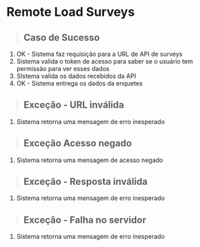 # Remote Load Surveys

> ## Caso de Sucesso 
1. OK - Sistema faz requisição para a URL de API de surveys
2. Sistema valida o token de acesso para saber se o usuário tem permissão para ver esses dados
3. SIstema valida os dados recebidos da API
4. OK - Sistema entrega os dados da enquetes

> ## Exceção - URL inválida
1. Sistema retorna uma mensagem de erro inesperado

> ## Exceção Acesso negado
1. Sistema retorna uma mensagem de acesso negado

> ## Exceção  - Resposta inválida
1. Sistema retorna uma mensagem de erro inesperado

> ## Exceção - Falha no servidor
1. Sistema retorna uma mensagem de erro inesperado